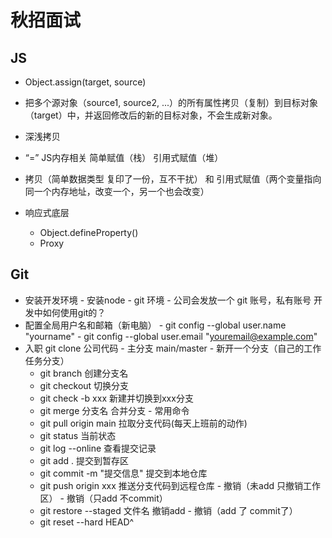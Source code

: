 # 秋招面试

## JS

- Object.assign(target, source)
- 把多个源对象（source1, source2, ...）的所有属性拷贝（复制）到目标对象（target）中，并返回修改后的新的目标对象，不会生成新对象。

- 深浅拷贝
- “=” JS内存相关 简单赋值（栈） 引用式赋值（堆）
- 拷贝（简单数据类型 复印了一份，互不干扰） 和 引用式赋值（两个变量指向同一个内存地址，改变一个，另一个也会改变）

- 响应式底层
    - Object.defineProperty()
    - Proxy

## Git
   - 安装开发环境
    - 安装node
    - git 环境
    - 公司会发放一个 git 账号，私有账号
   开发中如何使用git的？
   - 配置全局用户名和邮箱（新电脑）
    - git config --global user.name "yourname"
    - git config --global user.email "youremail@example.com"
   - 入职 git clone 公司代码
    - 主分支 main/master
    - 新开一个分支（自己的工作任务分支）
        - git branch 创建分支名
        - git checkout 切换分支
        - git check -b xxx 新建并切换到xxx分支
        - git merge 分支名  合并分支
    - 常用命令
        - git pull origin main 拉取分支代码(每天上班前的动作)
        - git status 当前状态
        - git log --online 查看提交记录
        - git add . 提交到暂存区
        - git commit -m "提交信息" 提交到本地仓库
        - git push origin xxx 推送分支代码到远程仓库
    - 撤销（未add 只撤销工作区）
    - 撤销（只add 不commit）
        - git restore --staged 文件名  撤销add
    - 撤销（add 了 commit了）
        - git reset --hard HEAD^
